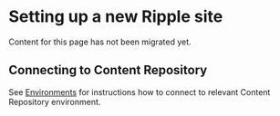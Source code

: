 # Setting up a new Ripple site 

Content for this page has not been migrated yet.


## Connecting to Content Repository

See [Environments](../../development/content-repository/setup#environments) for instructions how to 
connect to relevant Content Repository environment.
